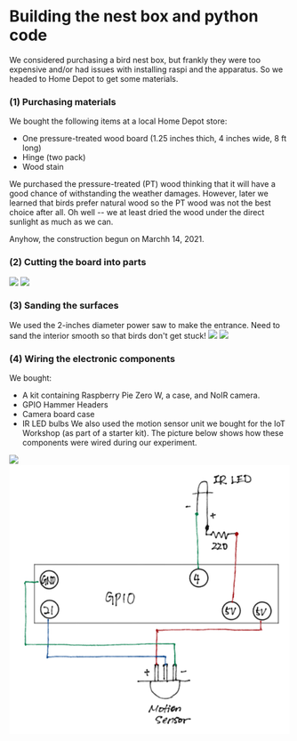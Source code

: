 # Building the nest box and python code

We considered purchasing a bird nest box, but frankly they were too expensive and/or had issues with installing raspi and the apparatus. So we headed to Home Depot to get some materials.

### (1) Purchasing materials
We bought the following items at a local Home Depot store:
 - One pressure-treated wood board (1.25 inches thich, 4 inches wide, 8 ft long)
 - Hinge (two pack)
 - Wood stain

We purchased the pressure-treated (PT) wood thinking that it will have a good chance of withstanding the weather damages. However, later we learned that birds prefer natural wood so the PT wood was not the best choice after all. Oh well -- we at least dried the wood under the direct sunlight as much as we can.

Anyhow, the construction begun on Marchh 14, 2021.

### (2) Cutting the board into parts
<img src="images/01_building3.jpg" width="350"> <img src="images/01_building4.jpg" width="350">

### (3) Sanding the surfaces

We used the 2-inches diameter power saw to make the entrance. Need to sand the interior smooth so that birds don't get stuck!
<img src="images/01_building1.jpg" width="350"> <img src="images/01_building2.jpg" width="350">

### (4) Wiring the electronic components

We bought:
 - A kit containing Raspberry Pie Zero W, a case, and NoIR camera.
 - GPIO Hammer Headers
 - Camera board case
 - IR LED bulbs
We also used the motion sensor unit we bought for the IoT Workshop (as part of a starter kit). The picture below shows how these components were wired during our experiment.

<img src="images/03_Wiring.jpg" width="350"> <img src="images/WiringDiagram.jpg">

